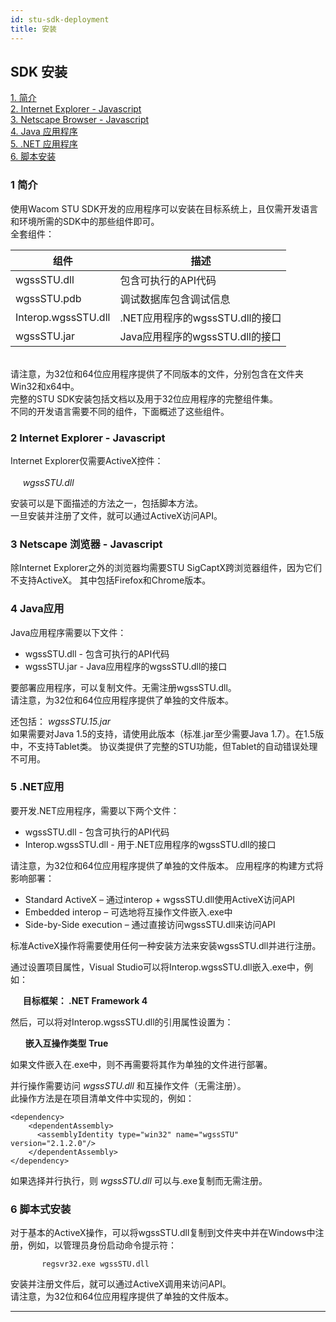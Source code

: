 ```yaml
---
id: stu-sdk-deployment
title: 安装
---
```

## SDK 安装

[1.  简介](#1-introduction)  
[2.  Internet Explorer - Javascript](#2-internet-explorer---javascript)  
[3.  Netscape Browser - Javascript](#3-netscape-browser---javascript)  
[4.  Java 应用程序](#4-java-application)  
[5.  .NET 应用程序](#5-net-application)  
[6.  脚本安装](#6-scripted-installation)  


### 1 简介

使用Wacom STU SDK开发的应用程序可以安装在目标系统上，且仅需开发语言和环境所需的SDK中的那些组件即可。  
全套组件： 

| 组件           | 描述                                        |
|---------------------|----------------------------------------------------|
| wgssSTU.dll         | 包含可执行的API代码 |
| wgssSTU.pdb         | 调试数据库包含调试信息 |
| Interop.wgssSTU.dll | .NET应用程序的wgssSTU.dll的接口  |
| wgssSTU.jar         | Java应用程序的wgssSTU.dll的接口 |

&nbsp;  
请注意，为32位和64位应用程序提供了不同版本的文件，分别包含在文件夹Win32和x64中。  
完整的STU SDK安装包括文档以及用于32位应用程序的完整组件集。  
不同的开发语言需要不同的组件，下面概述了这些组件。  

### 2 Internet Explorer - Javascript

Internet Explorer仅需要ActiveX控件：  
&nbsp;  
&nbsp;&nbsp;&nbsp;&nbsp;&nbsp;_wgssSTU.dll_  

安装可以是下面描述的方法之一，包括脚本方法。  
一旦安装并注册了文件，就可以通过ActiveX访问API。

### 3 Netscape 浏览器 - Javascript

除Internet Explorer之外的浏览器均需要STU SigCaptX跨浏览器组件，因为它们不支持ActiveX。
其中包括Firefox和Chrome版本。

### 4 Java应用

Java应用程序需要以下文件：  

 * wgssSTU.dll            - 包含可执行的API代码
 * wgssSTU.jar            - Java应用程序的wgssSTU.dll的接口


要部署应用程序，可以复制文件。无需注册wgssSTU.dll。  
请注意，为32位和64位应用程序提供了单独的文件版本。  

还包括： *wgssSTU.15.jar*  
如果需要对Java 1.5的支持，请使用此版本（标准.jar至少需要Java 1.7）。在1.5版中，不支持Tablet类。
协议类提供了完整的STU功能，但Tablet的自动错误处理不可用。


### 5 .NET应用

要开发.NET应用程序，需要以下两个文件：  
 * wgssSTU.dll           - 包含可执行的API代码
 * Interop.wgssSTU.dll   - 用于.NET应用程序的wgssSTU.dll的接口

请注意，为32位和64位应用程序提供了单独的文件版本。
应用程序的构建方式将影响部署：  

 * Standard ActiveX – 通过interop + wgssSTU.dll使用ActiveX访问API
 * Embedded interop – 可选地将互操作文件嵌入.exe中
 * Side-by-Side execution – 通过直接访问wgssSTU.dll来访问API

标准ActiveX操作将需要使用任何一种安装方法来安装wgssSTU.dll并进行注册。

通过设置项目属性，Visual Studio可以将Interop.wgssSTU.dll嵌入.exe中，例如：

&nbsp;&nbsp;&nbsp;&nbsp;&nbsp;**目标框架： .NET Framework 4**

然后，可以将对Interop.wgssSTU.dll的引用属性设置为：

&nbsp;&nbsp;&nbsp;&nbsp;&nbsp; **嵌入互操作类型  True**

如果文件嵌入在.exe中，则不再需要将其作为单独的文件进行部署。


并行操作需要访问 _wgssSTU.dll_ 和互操作文件（无需注册）。  
此操作方法是在项目清单文件中实现的，例如：  
```
<dependency>
    <dependentAssembly>
      <assemblyIdentity type="win32" name="wgssSTU" version="2.1.2.0"/>
    </dependentAssembly>
</dependency>
```
如果选择并行执行，则 _wgssSTU.dll_ 可以与.exe复制而无需注册。  

###  6 脚本式安装

对于基本的ActiveX操作，可以将wgssSTU.dll复制到文件夹中并在Windows中注册，例如，以管理员身份启动命令提示符：  

```
       regsvr32.exe wgssSTU.dll
```

安装并注册文件后，就可以通过ActiveX调用来访问API。  
请注意，为32位和64位应用程序提供了单独的文件版本。

---
